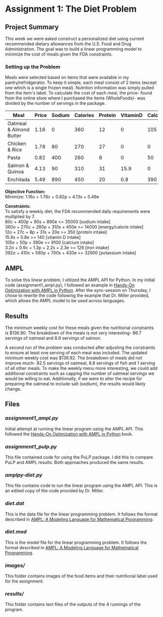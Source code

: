 # Assignment 1: The Diet Problem

## Project Summary
This week we were asked construct a personalized diet using current recommended dietary allowances from the U.S. Food and Drug Administration. The goal was to build a linear programming model to minimize the cost of meals given the FDA constraints. 

### Setting up the Problem
Meals were selected based on items that were available in my pantry/refridgerator. To keep it simple, each meal consist of 2 items (except one which is a single frozen meal). Nutrition information was simply pulled from the item's label. To calculate the cost of each meal, the price- found from the online store where I purchased the items (WholeFoods)- was divided by the number of servings in the package.

| Meal                      | Price |  Sodium  |  Calories  |  Protein  |  VitaminD  | Calcium  |  Iron  |  Potassium  |
| ----------------------    | ------| -------- | ---------- | --------- | ---------- | -------- | ------ | ----------- |
| Oatmeal & Almond Butter   | 1.16  |  0       |  360       |  12       |  0         |  105     |  3.2   |  392        |
| Chicken & Rice            | 1.78  |  80      |  270       |  27       |  0         |  0       |  0.9   |  410        |
| Pasta                     | 0.82  |  400     |  260       |  8        |  0         |  50      |  1.3   |  580        |
| Salmon & Quinoa           | 4.13  |  90      |  310       |  31       |  15.9      |  0       |  2.2   |  700        |
| Enchilada                 | 5.49  |  890     |  450       |  20       |  0.8       |  390     |  2.3   |  430        |

**Objective Function:**  
Minimize: 1.16o + 1.78c + 0.82p + 4.13s + 5.49e

**Constraints:**  
To satisfy a weekly diet, the FDA recommended daily requirements were multiplied by 7.  
80c + 400p + 90s + 890e             <= 35000 	[sodium intake]  
360o + 270c + 260p + 310s + 450e    >= 14000	[energy/calorie intake]   
12o + 27c + 8p + 31s + 20e          >= 350		[protein intake]   
15.9s + 0.8e                        >= 140 		[vitamin D intake]   
105o + 50p + 390e                   >= 9100     [calcium intake]   
3.2o + 0.9c + 1.3p + 2.2s + 2.3e    >= 126		[iron intake]   
392o + 410c + 580p + 700s + 430e    >= 32900	[potassium intake]   

## AMPL
To solve this linear problem, I utilized the AMPL API for Python. In my initial code (assignment1_ampl.py), I followed an example in [Hands-On Optimization with AMPL in Python](https://ampl.com/mo-book/notebooks/01/production-planning-basic.html). After the sync-session on Thursday, I chose to rewrite the code following the example that Dr. Miller provided, which allows the AMPL model to be used across languages.

## Results
The minimum weekly cost for these meals given the nutritional constraints is $136.90. The breakdown of the meals is not very interesting- 86.7 servings of oatmeal and 8.8 servings of salmon.

A second run of the problem was conducted after adjusting the constraints to ensure at least one serving of each meal was included. The updated minimum weekly cost was $139.92. The breakdown of meals did not improve much- 82.5 servings of oatmeal, 8.8 servings of fish and 1 serving of all other meals. To make the weekly menu more interesting, we could add additional constraints such as capping the number of oatmeal servings we would be willing to eat. Additionally, if we were to alter the recipe for preparing the oatmeal to include salt (sodium), the results would likely change.

## Files
### *assignment1_ampl.py*
Initial attempt at running the linear program using the AMPL API. This followed the [Hands-On Optimization with AMPL in Python](https://ampl.com/mo-book/notebooks/01/production-planning-basic.html) book.

### *assignment1_pulp.py*
This file contained code for using the PuLP package. I did this to compare PuLP and AMPL results. Both approaches produced the same results.

### *amplpy-diet.py*
This file contains code to run the linear program using the AMPL API. This is an edited copy of the code provided by Dr. Miller.

### *diet.dat*
This is the data file for the linear programming problem. It follows the format described in [AMPL: A Modeling Language for Mathematical Programming](https://ampl.com/wp-content/uploads/BOOK.pdf).

### *diet.mod*
This is the model file for the linear programming problem. It follows the format described in [AMPL: A Modeling Language for Mathematical Programming](https://ampl.com/wp-content/uploads/BOOK.pdf).

### *images/*
This folder contains images of the food items and their nutritional label used for the assignment.

### *results/*
This folder contains text files of the outputs of the 4 runnings of the program.
